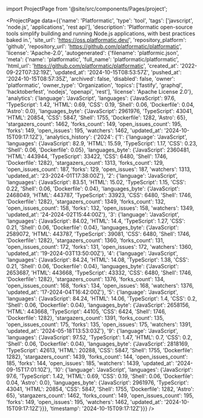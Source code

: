 
import ProjectPage from '@site/src/components/Pages/project';

<ProjectPage
    data={{'name': 'Platformatic', 'type': 'tool', 'tags': ['javscript', 'node.js', 'applications', 'rest api'], 'description': 'Platformatic open-source tools simplify building and running Node.js applications, with best practices baked in.', 'site_url': 'https://oss.platformatic.dev/', 'repository_platform': 'github', 'repository_url': 'https://github.com/platformatic/platformatic', 'license': 'Apache-2.0', 'autogenerated': {'filename': 'platformic.json', 'meta': {'name': 'platformatic', 'full_name': 'platformatic/platformatic', 'html_url': 'https://github.com/platformatic/platformatic', 'created_at': '2022-09-22T07:32:19Z', 'updated_at': '2024-10-15T08:53:57Z', 'pushed_at': '2024-10-15T08:57:35Z', 'archived': false, 'disabled': false, 'owner': 'platformatic', 'owner_type': 'Organization', 'topics': ['fastify', 'graphql', 'hacktoberfest', 'nodejs', 'openapi', 'rest'], 'license': 'Apache License 2.0'}, 'analytics': {'language': 'JavaScript', 'languages': {'JavaScript': 97.6, 'TypeScript': 1.42, 'HTML': 0.69, 'CSS': 0.19, 'Shell': 0.06, 'Dockerfile': 0.04, 'Astro': 0.0}, 'languages_byte': {'JavaScript': 2961976, 'TypeScript': 43041, 'HTML': 20854, 'CSS': 5847, 'Shell': 1755, 'Dockerfile': 1282, 'Astro': 65}, 'stargazers_count': 1462, 'forks_count': 149, 'open_issues_count': 195, 'forks': 149, 'open_issues': 195, 'watchers': 1462, 'updated_at': '2024-10-15T09:17:12Z'}, 'analytics_history': {'2024': {'1': {'language': 'JavaScript', 'languages': {'JavaScript': 82.9, 'HTML': 15.59, 'TypeScript': 1.17, 'CSS': 0.23, 'Shell': 0.06, 'Dockerfile': 0.05}, 'languages_byte': {'JavaScript': 2360481, 'HTML': 443944, 'TypeScript': 33422, 'CSS': 6480, 'Shell': 1746, 'Dockerfile': 1282}, 'stargazers_count': 1313, 'forks_count': 129, 'open_issues_count': 187, 'forks': 129, 'open_issues': 187, 'watchers': 1313, 'updated_at': '23-2024-01T17:38:00Z'}, '2': {'language': 'JavaScript', 'languages': {'JavaScript': 83.51, 'HTML': 15.02, 'TypeScript': 1.15, 'CSS': 0.22, 'Shell': 0.06, 'Dockerfile': 0.04}, 'languages_byte': {'JavaScript': 2468049, 'HTML': 443787, 'TypeScript': 33923, 'CSS': 6480, 'Shell': 1746, 'Dockerfile': 1282}, 'stargazers_count': 1349, 'forks_count': 132, 'open_issues_count': 158, 'forks': 132, 'open_issues': 158, 'watchers': 1349, 'updated_at': '24-2024-02T15:44:00Z'}, '3': {'language': 'JavaScript', 'languages': {'JavaScript': 84.02, 'HTML': 14.4, 'TypeScript': 1.27, 'CSS': 0.21, 'Shell': 0.06, 'Dockerfile': 0.04}, 'languages_byte': {'JavaScript': 2589072, 'HTML': 443787, 'TypeScript': 39081, 'CSS': 6480, 'Shell': 1746, 'Dockerfile': 1282}, 'stargazers_count': 1360, 'forks_count': 131, 'open_issues_count': 172, 'forks': 131, 'open_issues': 172, 'watchers': 1360, 'updated_at': '19-2024-03T13:50:00Z'}, '4': {'language': 'JavaScript', 'languages': {'JavaScript': 84.24, 'HTML': 14.08, 'TypeScript': 1.38, 'CSS': 0.21, 'Shell': 0.06, 'Dockerfile': 0.04}, 'languages_byte': {'JavaScript': 2653687, 'HTML': 443668, 'TypeScript': 43332, 'CSS': 6480, 'Shell': 1746, 'Dockerfile': 1282}, 'stargazers_count': 1376, 'forks_count': 134, 'open_issues_count': 168, 'forks': 134, 'open_issues': 168, 'watchers': 1376, 'updated_at': '17-2024-04T16:42:00Z'}, '5': {'language': 'JavaScript', 'languages': {'JavaScript': 84.24, 'HTML': 14.06, 'TypeScript': 1.4, 'CSS': 0.2, 'Shell': 0.06, 'Dockerfile': 0.04}, 'languages_byte': {'JavaScript': 2658156, 'HTML': 443668, 'TypeScript': 44105, 'CSS': 6424, 'Shell': 1746, 'Dockerfile': 1282}, 'stargazers_count': 1391, 'forks_count': 135, 'open_issues_count': 175, 'forks': 135, 'open_issues': 175, 'watchers': 1391, 'updated_at': '2024-05-18T13:53:03Z'}, '9': {'language': 'JavaScript', 'languages': {'JavaScript': 97.52, 'TypeScript': 1.47, 'HTML': 0.7, 'CSS': 0.2, 'Shell': 0.06, 'Dockerfile': 0.04}, 'languages_byte': {'JavaScript': 2818169, 'TypeScript': 42613, 'HTML': 20288, 'CSS': 5847, 'Shell': 1755, 'Dockerfile': 1282}, 'stargazers_count': 1439, 'forks_count': 144, 'open_issues_count': 185, 'forks': 144, 'open_issues': 185, 'watchers': 1439, 'updated_at': '2024-09-15T17:01:10Z'}, '10': {'language': 'JavaScript', 'languages': {'JavaScript': 97.6, 'TypeScript': 1.42, 'HTML': 0.69, 'CSS': 0.19, 'Shell': 0.06, 'Dockerfile': 0.04, 'Astro': 0.0}, 'languages_byte': {'JavaScript': 2961976, 'TypeScript': 43041, 'HTML': 20854, 'CSS': 5847, 'Shell': 1755, 'Dockerfile': 1282, 'Astro': 65}, 'stargazers_count': 1462, 'forks_count': 149, 'open_issues_count': 195, 'forks': 149, 'open_issues': 195, 'watchers': 1462, 'updated_at': '2024-10-15T09:17:12Z'}}}, 'timestamp': '2024-10-15T09:17:12Z'}}}
/>
